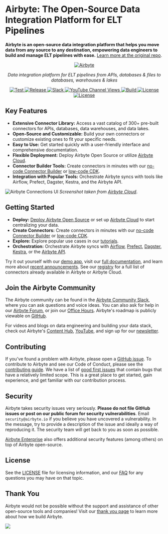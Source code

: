 # Airbyte: The Open-Source Data Integration Platform for ELT Pipelines

**Airbyte is an open-source data integration platform that helps you move data from any source to any destination, empowering data engineers to build and manage ELT pipelines with ease.** [Learn more at the original repo](https://github.com/airbytehq/airbyte).

<p align="center">
  <a href="https://airbyte.com"><img src="https://assets.website-files.com/605e01bc25f7e19a82e74788/624d9c4a375a55100be6b257_Airbyte_logo_color_dark.svg" alt="Airbyte"></a>
</p>

<p align="center">
    <em>Data integration platform for ELT pipelines from APIs, databases & files to databases, warehouses & lakes</em>
</p>

<p align="center">
<a href="https://github.com/airbytehq/airbyte/stargazers/" target="_blank">
    <img src="https://img.shields.io/github/stars/airbytehq/airbyte?style=social&label=Star&maxAge=2592000" alt="Test">
</a>
<a href="https://github.com/airbytehq/airbyte/releases" target="_blank">
    <img src="https://img.shields.io/github/v/release/airbytehq/airbyte?color=white" alt="Release">
</a>
<a href="https://airbytehq.slack.com/" target="_blank">
    <img src="https://img.shields.io/badge/slack-join-white.svg?logo=slack" alt="Slack">
</a>
<a href="https://www.youtube.com/c/AirbyteHQ/?sub_confirmation=1" target="_blank">
    <img alt="YouTube Channel Views" src="https://img.shields.io/youtube/channel/views/UCQ_JWEFzs1_INqdhIO3kmrw?style=social">
</a>
<a href="https://github.com/airbytehq/airbyte/actions/workflows/gradle.yml" target="_blank">
    <img src="https://img.shields.io/github/actions/workflow/status/airbytehq/airbyte/gradle.yml?branch=master" alt="Build">
</a>
<a href="https://github.com/airbytehq/airbyte/tree/master/docs/project-overview/licenses" target="_blank">
    <img src="https://img.shields.io/static/v1?label=license&message=MIT&color=white" alt="License">
</a>
<a href="https://github.com/airbytehq/airbyte/tree/master/docs/project-overview/licenses" target="_blank">
    <img src="https://img.shields.io/static/v1?label=license&message=ELv2&color=white" alt="License">
</a>
</p>

## Key Features

*   **Extensive Connector Library:** Access a vast catalog of 300+ pre-built connectors for APIs, databases, data warehouses, and data lakes.
*   **Open-Source and Customizable:** Build your own connectors or customize existing ones to fit your specific needs.
*   **Easy to Use:** Get started quickly with a user-friendly interface and comprehensive documentation.
*   **Flexible Deployment:** Deploy Airbyte Open Source or utilize [Airbyte Cloud](https://docs.airbyte.com/cloud/getting-started-with-airbyte-cloud).
*   **Connector Builder Tools:** Create connectors in minutes with our [no-code Connector Builder](https://docs.airbyte.com/connector-development/connector-builder-ui/overview) or [low-code CDK](https://docs.airbyte.com/connector-development/config-based/low-code-cdk-overview).
*   **Integration with Popular Tools:** Orchestrate Airbyte syncs with tools like Airflow, Prefect, Dagster, Kestra, and the Airbyte API.

![Airbyte Connections UI](https://github.com/airbytehq/airbyte/assets/38087517/35b01d0b-00bf-407b-87e6-a5cd5cd720b5)
_Screenshot taken from [Airbyte Cloud](https://cloud.airbyte.com/signup)_.

## Getting Started

*   **Deploy:** [Deploy Airbyte Open Source](https://docs.airbyte.com/quickstart/deploy-airbyte) or set up [Airbyte Cloud](https://docs.airbyte.com/cloud/getting-started-with-airbyte-cloud) to start centralizing your data.
*   **Create Connectors:** Create connectors in minutes with our [no-code Connector Builder](https://docs.airbyte.com/connector-development/connector-builder-ui/overview) or [low-code CDK](https://docs.airbyte.com/connector-development/config-based/low-code-cdk-overview).
*   **Explore:** Explore popular use cases in our [tutorials](https://airbyte.com/tutorials).
*   **Orchestration:** Orchestrate Airbyte syncs with [Airflow](https://docs.airbyte.com/operator-guides/using-the-airflow-airbyte-operator), [Prefect](https://docs.airbyte.com/operator-guides/using-prefect-task), [Dagster](https://docs.airbyte.com/operator-guides/using-dagster-integration), [Kestra](https://docs.airbyte.com/operator-guides/using-kestra-plugin), or the [Airbyte API](https://reference.airbyte.com/reference/start).

Try it out yourself with our [demo app](https://demo.airbyte.io/), visit our [full documentation](https://docs.airbyte.com/), and learn more about [recent announcements](https://airbyte.com/blog-categories/company-updates). See our [registry](https://connectors.airbyte.com/files/generated_reports/connector_registry_report.html) for a full list of connectors already available in Airbyte or Airbyte Cloud.

## Join the Airbyte Community

The Airbyte community can be found in the [Airbyte Community Slack](https://airbyte.com/community), where you can ask questions and voice ideas. You can also ask for help in our [Airbyte Forum](https://github.com/airbytehq/airbyte/discussions), or join our [Office Hours](https://airbyte.io/daily-office-hours/). Airbyte's roadmap is publicly viewable on [GitHub](https://github.com/orgs/airbytehq/projects/37/views/1?pane=issue&itemId=26937554).

For videos and blogs on data engineering and building your data stack, check out Airbyte's [Content Hub](https://airbyte.com/content-hub), [YouTube](https://www.youtube.com/c/AirbyteHQ), and sign up for our [newsletter](https://airbyte.com/newsletter).

## Contributing

If you've found a problem with Airbyte, please open a [GitHub issue](https://github.com/airbytehq/airbyte/issues/new/choose). To contribute to Airbyte and see our Code of Conduct, please see the [contributing guide](https://docs.airbyte.com/contributing-to-airbyte/). We have a list of [good first issues](https://github.com/airbytehq/airbyte/labels/contributor-program) that contain bugs that have a relatively limited scope. This is a great place to get started, gain experience, and get familiar with our contribution process.

## Security

Airbyte takes security issues very seriously. **Please do not file GitHub issues or post on our public forum for security vulnerabilities**. Email `security@airbyte.io` if you believe you have uncovered a vulnerability. In the message, try to provide a description of the issue and ideally a way of reproducing it. The security team will get back to you as soon as possible.

[Airbyte Enterprise](https://airbyte.com/airbyte-enterprise) also offers additional security features (among others) on top of Airbyte open-source.

## License

See the [LICENSE](docs/project-overview/licenses/) file for licensing information, and our [FAQ](docs/project-overview/licenses/license-faq.md) for any questions you may have on that topic.

## Thank You

Airbyte would not be possible without the support and assistance of other open-source tools and companies! Visit our [thank you page](THANK-YOU.md) to learn more about how we build Airbyte.

<a href="https://github.com/airbytehq/airbyte/graphs/contributors">
  <img src="https://contrib.rocks/image?repo=airbytehq/airbyte"/>
</a>